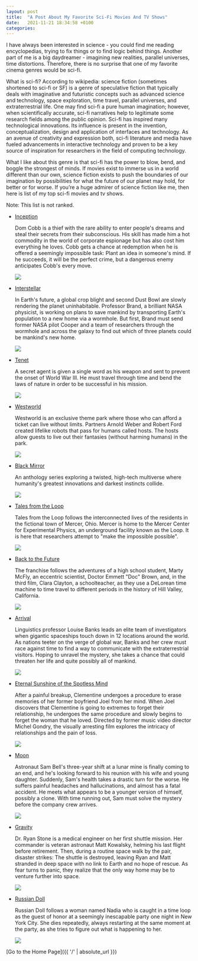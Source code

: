 ```yaml
---
layout: post
title:  "A Post About My Favorite Sci-Fi Movies And TV Shows"
date:   2021-11-21 18:34:58 +0100
categories: 
---
```

I have always been interested in science - you could find me reading encyclopedias, trying to fix things or to find logic behind things. Another part of me is a big daydreamer - imagining new realities, parallel universes, time distortions. Therefore, there is no surprise that one of my favorite cinema genres would be sci-fi.

What is sci-fi? According to wikipedia: science fiction (sometimes shortened to sci-fi or SF) is a genre of speculative fiction that typically deals with imaginative and futuristic concepts such as advanced science and technology, space exploration, time travel, parallel universes, and extraterrestrial life. One may find sci-fi a pure human imagination; however, when scientifically accurate, sci-fi narratives help to legitimate some research fields among the public opinion. Sci-fi has inspired many technological innovations. Its influence is present in the invention, conceptualization, design and application of interfaces and technology. As an avenue of creativity and expression both, sci-fi literature and media have fueled advancements in interactive technology and proven to be a key source of inspiration for researchers in the field of computing technology.

What I like about this genre is that sci-fi has the power to blow, bend, and boggle the strongest of minds. If movies exist to immerse us in a world different than our own, science fiction exists to push the boundaries of our imagination by possibilities for what the future of our planet may hold, for better or for worse. If you’re a huge admirer of science fiction like me, then here is list of my top sci-fi movies and tv shows.

Note: This list is not ranked.

<ul>
  <li> <p><a href="https://www.netflix.com/be-en/title/70131314" title="hp">Inception</a></p>  
<p>Dom Cobb is a thief with the rare ability to enter people's dreams and steal their secrets from their subconscious. His skill has made him a hot commodity in the world of corporate espionage but has also cost him everything he loves. Cobb gets a chance at redemption when he is offered a seemingly impossible task: Plant an idea in someone's mind. If he succeeds, it will be the perfect crime, but a dangerous enemy anticipates Cobb's every move.</p> 
<p><img src="https://images-na.ssl-images-amazon.com/images/S/pv-target-images/685ecb434ec1e6e6caba39375cbfd1b4a6f97bfe575f74b2cfe7a3c6b7eabf05._RI_V_TTW_.jpg"/></p>   
  </li>
</ul>

<ul>
  <li><p><a href="https://www.netflix.com/be-en/title/70305903" title="hp">Interstellar</a></p> 
<p>In Earth's future, a global crop blight and second Dust Bowl are slowly rendering the planet uninhabitable. Professor Brand, a brilliant NASA physicist, is working on plans to save mankind by transporting Earth's population to a new home via a wormhole. But first, Brand must send former NASA pilot Cooper and a team of researchers through the wormhole and across the galaxy to find out which of three planets could be mankind's new home.</p> 
<p><img src="https://assets.geekinsider.com/wp-content/uploads/2015/07/Interstellar-Main-One-Sheet-QUAD.jpg"/></p> 
  </li>
</ul>

<ul>
  <li> <p><a href="https://tv.apple.com/movie/tenet/umc.cmc.198i48vdau0mtd8gtsdxjtz9w?itscg=30200&itsct=tv_box" title="hp">Tenet</a></p>  
<p>A secret agent is given a single word as his weapon and sent to prevent the onset of World War III. He must travel through time and bend the laws of nature in order to be successful in his mission.</p> 
<p><img src="https://www.schamper.ugent.be/files/images/tenet1.jpg"/></p>   
  </li>
</ul>

<ul>
  <li><p><a href="https://www.hulu.com/series/westworld-0c14292c-e2d2-401e-9c35-cf82f6d4d59d" title="hp">Westworld</a></p> 
<p>Westworld is an exclusive theme park where those who can afford a ticket can live without limits. Partners Arnold Weber and Robert Ford created lifelike robots that pass for humans called hosts. The hosts allow guests to live out their fantasies (without harming humans) in the park.</p> 
<p><img src="https://c4.wallpaperflare.com/wallpaper/56/351/658/westworld-tv-series-hbo-robot-hd-wallpaper-preview.jpg"/></p> 
  </li>
</ul>

<ul>
  <li><p><a href="https://www.netflix.com/be-en/title/70264888" title="hp">Black Mirror</a></p> 
<p>An anthology series exploring a twisted, high-tech multiverse where humanity's greatest innovations and darkest instincts collide.</p> 
<p><img src="https://fr.web.img4.acsta.net/pictures/16/11/23/19/25/592195.png"/></p> 
  </li>
</ul>

<ul>
  <li><p><a href="https://www.amazon.com/Tales-Loop-Season-1/dp/B08BYYS1MD" title="hp">Tales from the Loop</a></p> 
<p>Tales from the Loop follows the interconnected lives of the residents in the fictional town of Mercer, Ohio. Mercer is home to the Mercer Center for Experimental Physics, an underground facility known as the Loop. It is here that researchers attempt to "make the impossible possible".</p> 
<p><img src="https://images-na.ssl-images-amazon.com/images/I/81DCs5FroFL._RI_.jpg"/></p> 
  </li>
</ul>

<ul>
  <li><p><a href="https://www.amazon.com/Back-Future-Michael-J-Fox/dp/B00439FUYA" title="hp">Back to the Future</a></p> 
<p>The franchise follows the adventures of a high school student, Marty McFly, an eccentric scientist, Doctor Emmett "Doc" Brown, and, in the third film, Clara Clayton, a schoolteacher, as they use a DeLorean time machine to time travel to different periods in the history of Hill Valley, California.</p> 
<p><img src="https://www.ubuy.vn/productimg/?image=aHR0cHM6Ly9tLm1lZGlhLWFtYXpvbi5jb20vaW1hZ2VzL0kvOTFsUkR1QUlWNkwuX1NMMTUwMF8uanBn.jpg"/></p> 
  </li>
</ul>

<ul>
  <li><p><a href="https://www.netflix.com/title/80117799" title="hp">Arrival</a></p> 
<p>Linguistics professor Louise Banks leads an elite team of investigators when gigantic spaceships touch down in 12 locations around the world. As nations teeter on the verge of global war, Banks and her crew must race against time to find a way to communicate with the extraterrestrial visitors. Hoping to unravel the mystery, she takes a chance that could threaten her life and quite possibly all of mankind.</p> 
<p><img src="https://focus.levif.be/medias/7264/3719413.jpg"/></p> 
  </li>
</ul>

<ul>
  <li><p><a href="https://www.netflix.com/be-en/title/60034545" title="hp">Eternal Sunshine of the Spotless Mind</a></p> 
<p>After a painful breakup, Clementine undergoes a procedure to erase memories of her former boyfriend Joel from her mind. When Joel discovers that Clementine is going to extremes to forget their relationship, he undergoes the same procedure and slowly begins to forget the woman that he loved. Directed by former music video director Michel Gondry, the visually arresting film explores the intricacy of relationships and the pain of loss.</p> 
<p><img src="https://m.media-amazon.com/images/M/MV5BMTY4NzcwODg3Nl5BMl5BanBnXkFtZTcwNTEwOTMyMw@@._V1_FMjpg_UX1000_.jpg"/></p> 
  </li>
</ul>

<ul>
  <li><p><a href="https://www.amazon.com/Moon-Sam-Rockwell/dp/B0030B0S2Q" title="hp">Moon</a></p> 
<p>Astronaut Sam Bell's three-year shift at a lunar mine is finally coming to an end, and he's looking forward to his reunion with his wife and young daughter. Suddenly, Sam's health takes a drastic turn for the worse. He suffers painful headaches and hallucinations, and almost has a fatal accident. He meets what appears to be a younger version of himself, possibly a clone. With time running out, Sam must solve the mystery before the company crew arrives.</p> 
<p><img src="https://m.media-amazon.com/images/M/MV5BMTgzODgyNTQwOV5BMl5BanBnXkFtZTcwNzc0NTc0Mg@@._V1_.jpg"/></p> 
  </li>
</ul>

<ul>
  <li><p><a href="https://www.netflix.com/be-en/title/70274337" title="hp">Gravity</a></p> 
<p>Dr. Ryan Stone is a medical engineer on her first shuttle mission. Her commander is veteran astronaut Matt Kowalsky, helming his last flight before retirement. Then, during a routine space walk by the pair, disaster strikes: The shuttle is destroyed, leaving Ryan and Matt stranded in deep space with no link to Earth and no hope of rescue. As fear turns to panic, they realize that the only way home may be to venture further into space.</p> 
<p><img src="https://static1.purepeople.com/articles/4/38/73/14/@/5574659-affiche-du-film-gravity-2013-amp_article_image_big-3.jpg"/></p> 
  </li>
</ul>

<ul>
  <li><p><a href="https://www.netflix.com/be-en/title/80211627" title="hp">Russian Doll</a></p> 
<p>Russian Doll follows a woman named Nadia who is caught in a time loop as the guest of honor at a seemingly inescapable party one night in New York City. She dies repeatedly, always restarting at the same moment at the party, as she tries to figure out what is happening to her.</p> 
<p><img src="https://helios-i.mashable.com/imagery/articles/04Sr27ayBri8itZ8URD4haQ/hero-image.fill.size_1248x702.v1623375165.png"/></p> 
  </li>
</ul>



[Go to the Home Page]({{ '/' | absolute_url }})